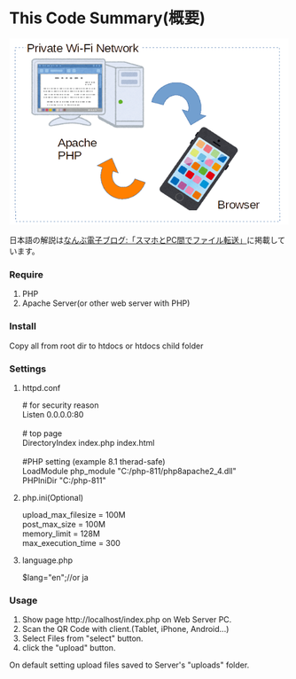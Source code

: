 
<h1>This Code Summary(概要)</h1>

<img src="https://github.com/sugakenn/simple-web-file-transfer/blob/images/summary.png" alt="summary"/>

<p>日本語の解説は<a href="https://nanbu.marune205.net/2021/12/php-web-pic-transfer.html?m=1" target="_blank" rel="noopener">なんぶ電子ブログ:「スマホとPC間でファイル転送」</a>に掲載しています。</p>

<h3>Require</h3>
<ol>
  <li>PHP
  <li>Apache Server(or other web server with PHP)
</ol>
<h3>Install</h3>
<p>Copy all from root dir to htdocs or htdocs child folder</p>

<h3>Settings</h3>
<ol>
  <li> httpd.conf
    <p># for security reason<br>
      Listen 0.0.0.0:80<br><br>
      # top page<br>
      DirectoryIndex index.php index.html<br><br>
      #PHP setting (example 8.1 therad-safe)<br>
      LoadModule php_module "C:/php-811/php8apache2_4.dll"<br>
      PHPIniDir "C:/php-811"</br>
    </p>
  <li>php.ini(Optional)
  <p>upload_max_filesize = 100M<br>
  post_max_size = 100M<br>
  memory_limit = 128M<br>
  max_execution_time = 300</p>
  <li>language.php
    <p> $lang="en";//or ja </p>
 </ol>
   
<h3>Usage</h3>
<ol>
<li>Show page http://localhost/index.php on Web Server PC.
<li>Scan the QR Code with client.(Tablet, iPhone, Android...)
<li>Select Files from "select" button.
<li>click the "upload" button.
</ol>

<p>
  On default setting upload files saved to Server's "uploads" folder.
</p>


  


